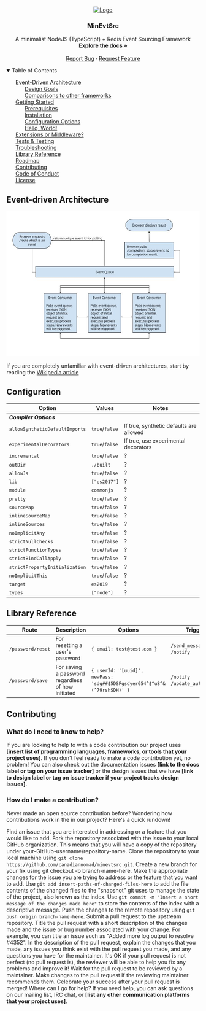 <!-- PROJECT LOGO -->
<br />
<p align="center">
  <a href="/">
    <img src="docs/images/logo.png" alt="Logo" width="80" height="80">
  </a>

  <h3 align="center">MinEvtSrc</h3>

  <p align="center">
    A minimalist NodeJS (TypeScript) + Redis Event Sourcing Framework
    <br />
    <a href="docs/index.md"><strong>Explore the docs »</strong></a>
    <br />
    <br />
    <a href="https://github.com/canadiannomad/minevtsrc/issues">Report Bug</a>
    ·
    <a href="https://github.com/canadiannomad/minevtsrc/issues">Request Feature</a>
  </p>
</p>

<!-- TABLE OF CONTENTS -->
<details open="open">
  <summary>Table of Contents</summary>
  <ul style="list-style-type:none;">
    <li>
      <a href="#event-driven-architecture">Event-Driven Architecture</a>
      <ul style="list-style-type:none">
		  <li><a href="#design-goals">Design Goals</a></li>
		  <li><a href="#comparisons">Comparisons to other frameworks</a></li>
      </ul>
    </li>
    <li>
      <a href="#getting-started">Getting Started</a>
      <ul style="list-style-type:none">
        <li><a href="#prerequisites">Prerequisites</a></li>
		<li><a href="#installation">Installation</a></li>
		<li><a href="#configuration">Configuration Options</a></li>
		<li><a href="#hello-world">Hello, World!</a></li>
      </ul>
    </li>
	<li><a href="#extensions">Extensions or Middleware?</a></li>
	<li><a href="#testing">Tests & Testing</a></li>
	<li><a href="#troubleshooting">Troubleshooting</a></li>
    <li><a href="#library-reference">Library Reference</a></li>
    <li><a href="#roadmap">Roadmap</a></li>
	<li><a href="#contributing">Contributing</a></li>
	<li><a href="../code-of-conduct.md">Code of Conduct</a></li>
	<li><a href="#license">License</a></li>
  </ul>
</details>

## Event-driven Architecture

<img src="/docs/images/generic_event_diagram.jpg" />

If you are completely unfamiliar with event-driven architectures, start by reading the [Wikipedia article](https://en.wikipedia.org/wiki/Event-driven_architecture)

## Configuration

| Option | Values | Notes |
| --- | --- | --- |
| _**Compiler Options**_ |
| `allowSyntheticDefaultImports` | `true`/`false` | If true, synthetic defaults are allowed |
| `experimentalDecorators` | `true`/`false` | If true, use experimental decorators |
| `incremental` | `true`/`false` | ? |
| `outDir` | `./built` | ? |
| `allowJs` | `true`/`false` | ? |
| `lib` | `["es2017"]` | ? |
| `module` | `commonjs` | ? |
| `pretty` | `true`/`false` | ? |
| `sourceMap` | `true`/`false` | ? |
| `inlineSourceMap` | `true`/`false` | ? |
| `inlineSources` | `true`/`false` | ? |
| `noImplicitAny` | `true`/`false` | ? |
| `strictNullChecks` | `true`/`false` | ? |
| `strictFunctionTypes` | `true`/`false` | ? |
| `strictBindCallApply` | `true`/`false` | ? |
| `strictPropertyInitialization` | `true`/`false` | ? |
| `noImplicitThis` | `true`/`false` | ? |
| `target` | `es2019` | ? |
| `types` | `["node"]` | ? |


## Library Reference

| Route  | Description | Options | Triggers |
| --- | --- | --- | --- |
| `/password/reset`  | For resetting a user's password | `{ email: test@test.com }` | `/send_message` `/notify` |
| `/password/save`  | For saving a password regardless of how initiated  | `{ userId: '[uuid]', newPass: 'sdg##$5DSFgsdyer654^$^u8^&(^79rshSDH)' }` | `/notify` `/update_auth_tokens` |

## Contributing

### What do I need to know to help?
If you are looking to help to with a code contribution our project uses **[insert list of programming languages, frameworks, or tools that your project uses]**. If you don't feel ready to make a code contribution yet, no problem! You can also check out the documentation issues **[link to the docs label or tag on your issue tracker]** or the design issues that we have **[link to design label or tag on issue tracker if your project tracks design issues]**.

### How do I make a contribution?
Never made an open source contribution before? Wondering how contributions work in the in our project? Here's a quick rundown!

Find an issue that you are interested in addressing or a feature that you would like to add.
Fork the repository associated with the issue to your local GitHub organization. This means that you will have a copy of the repository under your-GitHub-username/repository-name.
Clone the repository to your local machine using `git clone https://github.com/canadiannomad/minevtsrc.git`.
Create a new branch for your fix using git checkout -b branch-name-here.
Make the appropriate changes for the issue you are trying to address or the feature that you want to add.
Use `git add insert-paths-of-changed-files-here` to add the file contents of the changed files to the "snapshot" git uses to manage the state of the project, also known as the index.
Use `git commit -m "Insert a short message of the changes made here"` to store the contents of the index with a descriptive message.
Push the changes to the remote repository using `git push origin branch-name-here`.
Submit a pull request to the upstream repository.
Title the pull request with a short description of the changes made and the issue or bug number associated with your change. For example, you can title an issue such as "Added more log output to resolve #4352".
In the description of the pull request, explain the changes that you made, any issues you think exist with the pull request you made, and any questions you have for the maintainer. It's OK if your pull request is not perfect (no pull request is), the reviewer will be able to help you fix any problems and improve it!
Wait for the pull request to be reviewed by a maintainer.
Make changes to the pull request if the reviewing maintainer recommends them.
Celebrate your success after your pull request is merged!
Where can I go for help?
If you need help, you can ask questions on our mailing list, IRC chat, or **[list any other communication platforms that your project uses]**.
